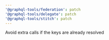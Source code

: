 ```yaml
---
'@graphql-tools/federation': patch
'@graphql-tools/delegate': patch
'@graphql-tools/stitch': patch
---
```


Avoid extra calls if the keys are already resolved
